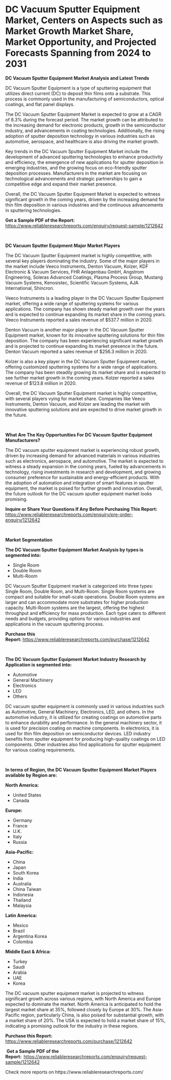 <p><h1>DC Vacuum Sputter Equipment Market, Centers on Aspects such as Market Growth Market Share, Market Opportunity, and Projected Forecasts Spanning from 2024 to 2031</h1></p><p><strong>DC Vacuum Sputter Equipment Market Analysis and Latest Trends</strong></p>
<p><p>DC Vacuum Sputter Equipment is a type of sputtering equipment that utilizes direct current (DC) to deposit thin films onto a substrate. This process is commonly used in the manufacturing of semiconductors, optical coatings, and flat panel displays.</p><p>The DC Vacuum Sputter Equipment Market is expected to grow at a CAGR of 8.3% during the forecast period. The market growth can be attributed to the increasing demand for electronic products, growth in the semiconductor industry, and advancements in coating technologies. Additionally, the rising adoption of sputter deposition technology in various industries such as automotive, aerospace, and healthcare is also driving the market growth.</p><p>Key trends in the DC Vacuum Sputter Equipment Market include the development of advanced sputtering technologies to enhance productivity and efficiency, the emergence of new applications for sputter deposition in emerging industries, and the growing focus on eco-friendly sputter deposition processes. Manufacturers in the market are focusing on technological advancements and strategic partnerships to gain a competitive edge and expand their market presence.</p><p>Overall, the DC Vacuum Sputter Equipment Market is expected to witness significant growth in the coming years, driven by the increasing demand for thin film deposition in various industries and the continuous advancements in sputtering technologies.</p></p>
<p><strong>Get a Sample PDF of the Report:&nbsp;</strong> <a href="https://www.reliableresearchreports.com/enquiry/request-sample/1212642">https://www.reliableresearchreports.com/enquiry/request-sample/1212642</a></p>
<p>&nbsp;</p>
<p><strong>DC Vacuum Sputter Equipment Major Market Players</strong></p>
<p><p>The DC Vacuum Sputter Equipment market is highly competitive, with several key players dominating the industry. Some of the major players in the market include Veeco Instruments, Denton Vacuum, Kolzer, KDF Electronic & Vacuum Services, FHR Anlagenbau GmbH, Angstrom Engineering, Soleras Advanced Coatings, Plasma Process Group, Mustang Vacuum Systems, Kenosistec, Scientific Vacuum Systems, AJA International, Shincron.</p><p>Veeco Instruments is a leading player in the DC Vacuum Sputter Equipment market, offering a wide range of sputtering systems for various applications. The company has shown steady market growth over the years and is expected to continue expanding its market share in the coming years. Veeco Instruments reported a sales revenue of $537.7 million in 2020.</p><p>Denton Vacuum is another major player in the DC Vacuum Sputter Equipment market, known for its innovative sputtering solutions for thin film deposition. The company has been experiencing significant market growth and is projected to continue expanding its market presence in the future. Denton Vacuum reported a sales revenue of $256.3 million in 2020.</p><p>Kolzer is also a key player in the DC Vacuum Sputter Equipment market, offering customized sputtering systems for a wide range of applications. The company has been steadily growing its market share and is expected to see further market growth in the coming years. Kolzer reported a sales revenue of $123.8 million in 2020.</p><p>Overall, the DC Vacuum Sputter Equipment market is highly competitive, with several players vying for market share. Companies like Veeco Instruments, Denton Vacuum, and Kolzer are leading the market with innovative sputtering solutions and are expected to drive market growth in the future.</p></p>
<p>&nbsp;</p>
<p><strong>What Are The Key Opportunities For DC Vacuum Sputter Equipment Manufacturers?</strong></p>
<p><p>The DC vacuum sputter equipment market is experiencing robust growth, driven by increasing demand for advanced materials in various industries such as electronics, aerospace, and automotive. The market is expected to witness a steady expansion in the coming years, fueled by advancements in technology, rising investments in research and development, and growing consumer preference for sustainable and energy-efficient products. With the adoption of automation and integration of smart features in sputter equipment, the market is poised for further growth and innovation. Overall, the future outlook for the DC vacuum sputter equipment market looks promising.</p></p>
<p><strong>Inquire or Share Your Questions If Any Before Purchasing This Report:</strong> <a href="https://www.reliableresearchreports.com/enquiry/pre-order-enquiry/1212642">https://www.reliableresearchreports.com/enquiry/pre-order-enquiry/1212642</a></p>
<p>&nbsp;</p>
<p><strong>Market Segmentation</strong></p>
<p><strong>The DC Vacuum Sputter Equipment Market Analysis by types is segmented into:</strong></p>
<p><ul><li>Single Room</li><li>Double Room</li><li>Multi-Room</li></ul></p>
<p><p>DC Vacuum Sputter Equipment market is categorized into three types: Single Room, Double Room, and Multi-Room. Single Room systems are compact and suitable for small-scale operations. Double Room systems are larger and can accommodate more substrates for higher production capacity. Multi-Room systems are the largest, offering the highest throughput and efficiency for mass production. Each type caters to different needs and budgets, providing options for various industries and applications in the vacuum sputtering process.</p></p>
<p><strong>Purchase this Report:&nbsp;</strong><a href="https://www.reliableresearchreports.com/purchase/1212642">https://www.reliableresearchreports.com/purchase/1212642</a></p>
<p>&nbsp;</p>
<p><strong>The DC Vacuum Sputter Equipment Market Industry Research by Application is segmented into:</strong></p>
<p><ul><li>Automotive</li><li>General Machinery</li><li>Electronics</li><li>LED</li><li>Others</li></ul></p>
<p><p>DC vacuum sputter equipment is commonly used in various industries such as Automotive, General Machinery, Electronics, LED, and others. In the automotive industry, it is utilized for creating coatings on automotive parts to enhance durability and performance. In the general machinery sector, it is used for precision coating on machine components. In electronics, it is used for thin film deposition on semiconductor devices. LED industry benefits from sputter equipment for producing high-quality coatings on LED components. Other industries also find applications for sputter equipment for various coating requirements.</p></p>
<p>&nbsp;</p>
<p><strong>In terms of Region, the DC Vacuum Sputter Equipment Market Players available by Region are:</strong></p>
<p>
    <p> <strong> North America: </strong>
        <ul>
            <li>United States</li>
            <li>Canada</li>
        </ul>
        </p> 
    <p> <strong> Europe: </strong>
        <ul>
            <li>Germany</li>
            <li>France</li>
            <li>U.K.</li>
            <li>Italy</li>
            <li>Russia</li>
        </ul>
        </p> 
    <p> <strong> Asia-Pacific: </strong>
        <ul>
            <li>China</li>
            <li>Japan</li>
            <li>South Korea</li>
            <li>India</li>
            <li>Australia</li>
            <li>China Taiwan</li>
            <li>Indonesia</li>
            <li>Thailand</li>
            <li>Malaysia</li>
        </ul>
        </p> 
    <p> <strong> Latin America: </strong>
        <ul>
            <li>Mexico</li>
            <li>Brazil</li>
            <li>Argentina Korea</li>
            <li>Colombia</li>
        </ul>
        </p> 
    <p> <strong> Middle East & Africa: </strong>
        <ul>
            <li>Turkey</li>
            <li>Saudi</li>
            <li>Arabia</li>
            <li>UAE</li>
            <li>Korea</li>
        </ul>
    </p>
    </p>
<p><p>The DC vacuum sputter equipment market is projected to witness significant growth across various regions, with North America and Europe expected to dominate the market. North America is anticipated to hold the largest market share at 35%, followed closely by Europe at 30%. The Asia-Pacific region, particularly China, is also poised for substantial growth, with a market share of 20%. The USA is expected to hold a market share of 15%, indicating a promising outlook for the industry in these regions.</p></p>
<p><strong>Purchase this Report: </strong><a href="https://www.reliableresearchreports.com/purchase/1212642">https://www.reliableresearchreports.com/purchase/1212642</a></p>
<p>&nbsp;<strong>Get a Sample PDF of the Report:&nbsp;&nbsp;</strong><a href="https://www.reliableresearchreports.com/enquiry/request-sample/1212642">https://www.reliableresearchreports.com/enquiry/request-sample/1212642</a></p>
<p><strong></strong></p>
<p>Check more reports on https://www.reliableresearchreports.com/</p>